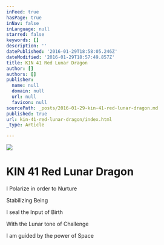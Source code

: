 ```yaml
---
inFeed: true
hasPage: true
inNav: false
inLanguage: null
starred: false
keywords: []
description: ''
datePublished: '2016-01-29T18:58:05.246Z'
dateModified: '2016-01-29T18:57:49.857Z'
title: KIN 41 Red Lunar Dragon
author: []
authors: []
publisher:
  name: null
  domain: null
  url: null
  favicon: null
sourcePath: _posts/2016-01-29-kin-41-red-lunar-dragon.md
published: true
url: kin-41-red-lunar-dragon/index.html
_type: Article

---
```

![](https://the-grid-user-content.s3-us-west-2.amazonaws.com/58469fb2-e1da-4068-85bb-05de8b46c7d3.png)

# KIN 41 Red Lunar Dragon

I Polarize in order to Nurture

Stabilizing Being

I seal the Input of Birth

With the Lunar tone of Challenge

I am guided by the power of Space